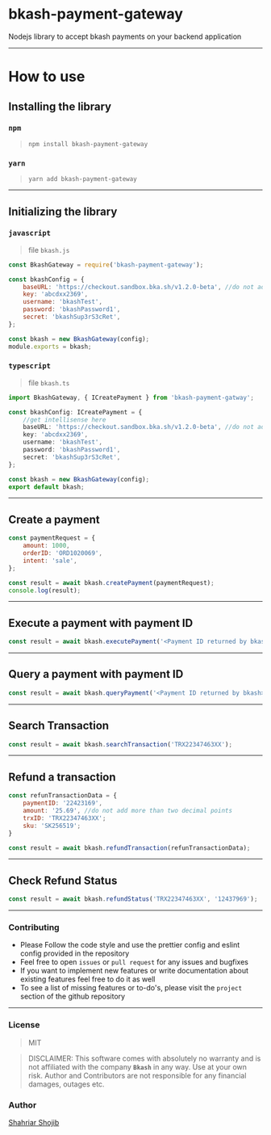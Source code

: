 # bkash-payment-gateway

Nodejs library to accept bkash payments on your backend application

---

# How to use

## Installing the library

### `npm`

> `npm install bkash-payment-gateway`

### `yarn`

> `yarn add bkash-payment-gateway`

---

## Initializing the library

### `javascript`

> file `bkash.js`

```javascript
const BkashGateway = require('bkash-payment-gateway');

const bkashConfig = {
	baseURL: 'https://checkout.sandbox.bka.sh/v1.2.0-beta', //do not add a trailing slash
	key: 'abcdxx2369',
	username: 'bkashTest',
	password: 'bkashPassword1',
	secret: 'bkashSup3rS3cRet',
};

const bkash = new BkashGateway(config);
module.exports = bkash;
```

### `typescript`

> file `bkash.ts`

```typescript
import BkashGateway, { ICreatePayment } from 'bkash-payment-gatway';

const bkashConfig: ICreatePayment = {
	//get intellisense here
	baseURL: 'https://checkout.sandbox.bka.sh/v1.2.0-beta', //do not add a trailing slash
	key: 'abcdxx2369',
	username: 'bkashTest',
	password: 'bkashPassword1',
	secret: 'bkashSup3rS3cRet',
};

const bkash = new BkashGateway(config);
export default bkash;
```

---

## Create a payment

```javascript
const paymentRequest = {
	amount: 1000,
	orderID: 'ORD1020069',
	intent: 'sale',
};

const result = await bkash.createPayment(paymentRequest);
console.log(result);
```

---

## Execute a payment with payment ID

```javascript
const result = await bkash.executePayment('<Payment ID returned by bkash>');
```

---

## Query a payment with payment ID

```javascript
const result = await bkash.queryPayment('<Payment ID returned by bkash>');
```

---

## Search Transaction

```javascript
const result = await bkash.searchTransaction('TRX22347463XX');
```

---

## Refund a transaction

```javascript
const refunTransactionData = {
	paymentID: '22423169',
	amount: '25.69', //do not add more than two decimal points
 	trxID: 'TRX22347463XX';
 	sku: 'SK256519';
}

const result = await bkash.refundTransaction(refunTransactionData);
```

---

## Check Refund Status

```javascript
const result = await bkash.refundStatus('TRX22347463XX', '12437969');
```

---

### Contributing

-   Please Follow the code style and use the prettier config and eslint config provided in the repository
-   Feel free to open `issues` or `pull request` for any issues and bugfixes
-   If you want to implement new features or write documentation about existing features feel free to do it as well
-   To see a list of missing features or to-do's, please visit the `project` section of the github repository

---

### License

> MIT

> DISCLAIMER: This software comes with absolutely no warranty and is not affiliated with the company **`Bkash`** in any way. Use at your own risk. Author and Contributors are not responsible for any financial damages, outages etc.

### Author

[Shahriar Shojib](https://github.com/shahriar-shojib)
